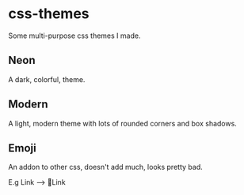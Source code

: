 # css-themes
Some multi-purpose css themes I made.

## Neon
A dark, colorful, theme.

## Modern
A light, modern theme with lots of rounded corners and box shadows.

## Emoji
An addon to other css, doesn't add much, looks pretty bad.

E.g Link --> 🔗Link
